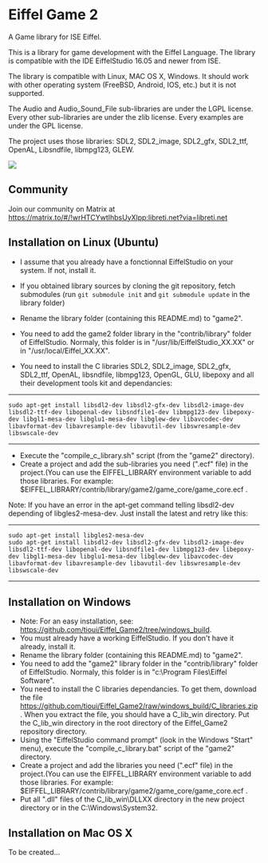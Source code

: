 Eiffel Game 2
=============

A Game library for ISE Eiffel.

This is a library for game development with the Eiffel Language. The library is compatible with the IDE EiffelStudio 16.05 and newer from ISE.

The library is compatible with Linux, MAC OS X, Windows. It should work with other operating system (FreeBSD, Android, IOS, etc.) but it is not supported.

The Audio and Audio_Sound_File sub-libraries are under the LGPL license. Every other sub-libraries are under the zlib license. Every examples are under the GPL license.

The project uses those libraries: SDL2, SDL2_image, SDL2_gfx, SDL2_ttf, OpenAL, Libsndfile, libmpg123, GLEW.

[<img src="https://www.paypalobjects.com/en_US/i/btn/btn_donate_SM.gif">](https://www.paypal.com/cgi-bin/webscr?cmd=_donations&business=louis%40tioui%2ecom&lc=CA&item_name=Louis%20Marchand&currency_code=USD&bn=PP%2dDonationsBF%3abtn_donate_SM%2egif%3aNonHosted)

Community
---------

Join our community on Matrix at https://matrix.to/#/!wrHTCYwtIhbsUyXlpp:libreti.net?via=libreti.net

Installation on Linux (Ubuntu)
------------------------------

* I assume that you already have a fonctionnal EiffelStudio on your system. If not, install it.
* If you obtained library sources by cloning the git repository, fetch submodules (run `git submodule init` and `git submodule update` in the library folder)
* Rename the library folder (containing this README.md) to "game2".
* You need to add the game2 folder library in the "contrib/library" folder of EiffelStudio. Normaly, this folder is in "/usr/lib/EiffelStudio_XX.XX" or in "/usr/local/Eiffel_XX.XX".

* You need to install the C libraries SDL2, SDL2_image, SDL2_gfx, SDL2_ttf, OpenAL, libsndfile, libmpg123, OpenGL, GLU, libepoxy and all their development tools kit and dependancies:  

***

	sudo apt-get install libsdl2-dev libsdl2-gfx-dev libsdl2-image-dev libsdl2-ttf-dev libopenal-dev libsndfile1-dev libmpg123-dev libepoxy-dev libgl1-mesa-dev libglu1-mesa-dev libglew-dev libavcodec-dev libavformat-dev libavresample-dev libavutil-dev libswresample-dev libswscale-dev

***

* Execute the "compile_c_library.sh" script (from the "game2" directory).
* Create a project and add the sub-libraries you need (".ecf" file) in the project.(You can use the EIFFEL_LIBRARY environment variable to add those libraries. For example: $EIFFEL_LIBRARY/contrib/library/game2/game_core/game_core.ecf .

Note: If you have an error in the apt-get command telling libsdl2-dev depending of libgles2-mesa-dev. Just install the latest and retry like this:

***

	sudo apt-get install libgles2-mesa-dev
	sudo apt-get install libsdl2-dev libsdl2-gfx-dev libsdl2-image-dev libsdl2-ttf-dev libopenal-dev libsndfile1-dev libmpg123-dev libepoxy-dev libgl1-mesa-dev libglu1-mesa-dev libglew-dev libavcodec-dev libavformat-dev libavresample-dev libavutil-dev libswresample-dev libswscale-dev

***


Installation on Windows
-----------------------

* Note: For an easy installation, see: https://github.com/tioui/Eiffel_Game2/tree/windows_build.
* You must already have a working EiffelStudio. If you don't have it already, install it.
* Rename the library folder (containing this README.md) to "game2".
* You need to add the "game2" library folder in the "contrib/library" folder of EiffelStudio. Normaly, this folder is in "c:\Program Files\Eiffel Software\".
* You need to install the C libraries dependancies. To get them, download the file https://github.com/tioui/Eiffel_Game2/raw/windows_build/C_libraries.zip. When you extract the file, you should have a C_lib_win directory. Put the C_lib_win directory in the root directory of the Eiffel_Game2 repository directory.
* Using the "EiffelStudio command prompt" (look in the Windows "Start" menu), execute the "compile_c_library.bat" script of the "game2" directory.
* Create a project and add the libraries you need (".ecf" file) in the project.(You can use the EIFFEL_LIBRARY environment variable to add those libraries. For example: $EIFFEL_LIBRARY/contrib/library/game2/game_core/game_core.ecf .
* Put all ".dll" files of the C_lib_win\DLLXX directory in the new project directory or in the C:\Windows\System32\.


Installation on Mac OS X
------------------------

To be created...
